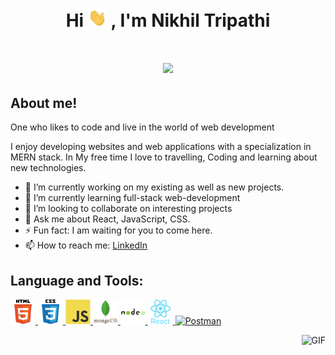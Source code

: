 
 <h1 style = "margin = auto" align="center">
     Hi <img width=30px style = "max-width=30%; user-select = auto" src = "https://github.com/ABSphreak/ABSphreak/raw/master/gifs/Hi.gif"/> , I'm Nikhil Tripathi
</h1>
<h1 align = "center" > <img src ="https://readme-typing-svg.herokuapp.com?lines=Full+Stack+Web+Developer"/></h1>
<h2>About me!</h2>

<p>One who likes to code and live in the world of web development</p>
<p>I enjoy developing websites and web applications with a specialization in MERN stack. In My free time I love to travelling, Coding and learning about new technologies.</p>
<ul>
  <li>🔭 I’m currently working on my existing as well as new projects.</li>
 
  <li>🌱 I’m currently learning full-stack web-development</li>
 
  <li>👯 I’m looking to collaborate on interesting projects</li>
 
  <li>💬 Ask me about React, JavaScript, CSS.</li>
 
  <li>⚡ Fun fact: I am waiting for you to come here.</li>
 
  <li>📫 How to reach me: <a href="https://www.linkedin.com/in/nikhil-tripathi-483534221">LinkedIn</a></li>
</ul>

<h2> Language and Tools:</h2>
 <p align="left" dir="auto" style="user-select: auto;">
 <a href="https://www.w3.org/html/" rel="nofollow" style="user-select: auto;">
  <img src="https://raw.githubusercontent.com/devicons/devicon/master/icons/html5/html5-original-wordmark.svg" alt="HTML" width="40" height="40" style="max-width: 100%;     user-select: auto;"> 
 </a>
 
 <a href="https://www.w3schools.com/css/" rel="nofollow" style="user-select: auto;">
  <img src="https://raw.githubusercontent.com/devicons/devicon/master/icons/css3/css3-original-wordmark.svg" alt="CSS" width="40" height="40" style="max-width: 100%;  margin-left = "6px"   user-select: auto;"> 
 </a>
 <a href="https://www.javascript.com/" rel="nofollow" style="user-select: auto;">
  <img src="https://raw.githubusercontent.com/devicons/devicon/master/icons/javascript/javascript-original.svg" alt="JavaScript" width="40" height="40" style="max-width: 100%; margin-left = "6px"     user-select: auto;"> 
 </a>
 
 
 <a href="https://www.mongodb.com/" rel="nofollow" style="user-select: auto;">
  <img src="https://raw.githubusercontent.com/devicons/devicon/master/icons/mongodb/mongodb-original-wordmark.svg" alt="MongoDb" width="40" height="40" style="max-width: 100%; margin-left = "6px"     user-select: auto;"> 
 </a>
 
 <a href="https://nodejs.org/en/" rel="nofollow" style="user-select: auto;">
  <img src="https://raw.githubusercontent.com/devicons/devicon/master/icons/nodejs/nodejs-original-wordmark.svg" alt="Nodejs" width="40" height="40" style="max-width: 100%; margin-left = "6px"    user-select: auto;"> 
 </a>
 
 <a href="https://reactjs.org/" rel="nofollow" style="user-select: auto;">
  <img src="https://raw.githubusercontent.com/devicons/devicon/master/icons/react/react-original-wordmark.svg" alt="React" width="40" height="40" style="max-width: 100%;  margin-left = "6px"   user-select: auto;"> 
 </a>
 
 <a href="https://www.postman.com/" rel="nofollow" style="user-select: auto;">
  <img src="https://camo.githubusercontent.com/93b32389bf746009ca2370de7fe06c3b5146f4c99d99df65994f9ced0ba41685/68747470733a2f2f7777772e766563746f726c6f676f2e7a6f6e652f6c6f676f732f676574706f73746d616e2f676574706f73746d616e2d69636f6e2e737667" alt="Postman" width="40" height="40" style="max-width: 100%; margin-left = "6px"    user-select: auto;"> 
 </a>
  
 </p>
 <div dir="auto" style="user-select: auto;">
 <img align="right" alt="GIF" src="https://camo.githubusercontent.com/1c599fd918f649ead173975ee0cb6ce72c47d2765e2813f608f7282a74407e26/68747470733a2f2f6d656469612e67697068792e636f6d2f6d656469612f38333648694a633770677a7938694e58436e2f67697068792e676966" data-canonical-src="https://media.giphy.com/media/836HiJc7pgzy8iNXCn/giphy.gif" style="max-width: 100%;
 margin-bottom = "190px"; user-select: auto;">
 </div>

